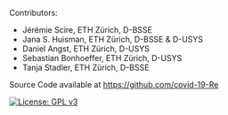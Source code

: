 
Contributors:

  - Jérémie Scire, ETH Zürich, D-BSSE
  - Jana S. Huisman, ETH Zürich, D-BSSE & D-USYS
  - Daniel Angst, ETH Zürich, D-USYS
  - Sebastian Bonhoeffer, ETH Zürich, D-USYS
  - Tanja Stadler, ETH Zürich, D-BSSE

Source Code available at https://github.com/covid-19-Re

[![License: GPL v3](https://img.shields.io/badge/License-GPLv3-blue.svg)](https://www.gnu.org/licenses/gpl-3.0)
